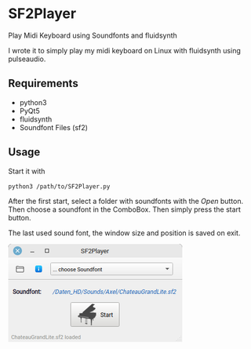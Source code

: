 # SF2Player
Play Midi Keyboard using Soundfonts and fluidsynth

I wrote it to simply play my midi keyboard on Linux with fluidsynth using pulseaudio.

## Requirements

* python3
* PyQt5
* fluidsynth
* Soundfont Files (sf2)

## Usage

Start it with

    python3 /path/to/SF2Player.py

After the first start, select a folder with soundfonts with the *Open* button.
Then choose a soundfont in the ComboBox.
Then simply press the start button.

The last used sound font, the window size and position is saved on exit.

![Screenshot](https://github.com/Axel-Erfurt/SF2Player/blob/main/screenshot.png?raw=true)
